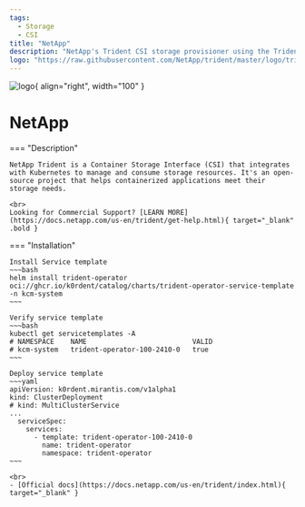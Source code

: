 ```yaml
---
tags:
  - Storage
  - CSI
title: "NetApp"
description: "NetApp's Trident CSI storage provisioner using the Trident Operator."
logo: "https://raw.githubusercontent.com/NetApp/trident/master/logo/trident.png"
---
```

![logo](https://raw.githubusercontent.com/NetApp/trident/master/logo/trident.png){ align="right", width="100" }
# NetApp

=== "Description"

    NetApp Trident is a Container Storage Interface (CSI) that integrates with Kubernetes to manage and consume storage resources. It's an open-source project that helps containerized applications meet their storage needs.

    <br>
    Looking for Commercial Support? [LEARN MORE](https://docs.netapp.com/us-en/trident/get-help.html){ target="_blank" .bold }

=== "Installation"

    Install Service template
    ~~~bash
    helm install trident-operator oci://ghcr.io/k0rdent/catalog/charts/trident-operator-service-template -n kcm-system
    ~~~

    Verify service template
    ~~~bash
    kubectl get servicetemplates -A
    # NAMESPACE    NAME                          VALID
    # kcm-system   trident-operator-100-2410-0   true
    ~~~

    Deploy service template
    ~~~yaml
    apiVersion: k0rdent.mirantis.com/v1alpha1
    kind: ClusterDeployment
    # kind: MultiClusterService
    ...
      serviceSpec:
        services:
          - template: trident-operator-100-2410-0
            name: trident-operator
            namespace: trident-operator
    ~~~

    <br>
    - [Official docs](https://docs.netapp.com/us-en/trident/index.html){ target="_blank" }
